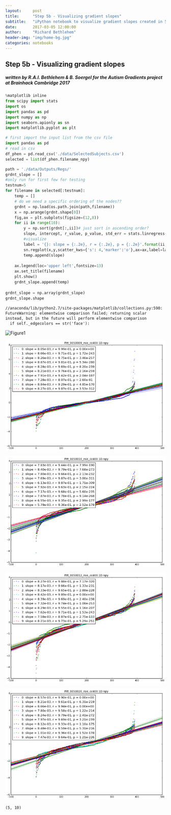```yaml
---
layout:     post
title:      "Step 5b - Visualizing gradient slopes"
subtitle:   "iPython notebook to visualize gradient slopes created in 5a"
date:       2017-03-05 12:00:00
author:     "Richard Bethlehem"
header-img: "img/home-bg.jpg"
categories: notebooks
---
```


## Step 5b - Visualizing gradient slopes

#####  written by R.A.I. Bethlehem & B. Soergel for the Autism Gradients project at Brainhack Cambridge 2017


```python
%matplotlib inline
from scipy import stats
import os
import pandas as pd
import numpy as np
import seaborn.apionly as sn
import matplotlib.pyplot as plt

```


```python
# first import the input list from the csv file
import pandas as pd
# read in csv
df_phen = pd.read_csv('./data/SelectedSubjects.csv')
selected = list(df_phen.filename_npy)
```


```python
path = './data/Outputs/Regs/'
grdnt_slope = []
#only run for first few for testing
testnum=5
for filename in selected[:testnum]:
    temp = []
    # do we need a specific ordering of the nodes??
    grdnt = np.load(os.path.join(path,filename))
    x = np.arange(grdnt.shape[0])
    fig,ax = plt.subplots(figsize=(12,8))
    for ii in range(10):
        y = np.sort(grdnt[:,ii])# just sort in ascending order?
        slope, intercept, r_value, p_value, std_err = stats.linregress(x,y)
        #visualize
        label = '{}: slope = {:.2e}, r = {:.2e}, p = {:.2e}'.format(ii,slope,r_value,p_value)
        sn.regplot(x,y,scatter_kws={'s': 4,'marker':'o'},ax=ax,label=label)
        temp.append(slope)
        
    ax.legend(loc='upper left',fontsize=13)
    ax.set_title(filename)
    plt.show()
    grdnt_slope.append(temp)
    
grdnt_slope = np.array(grdnt_slope)
grdnt_slope.shape
```

    //anaconda/lib/python2.7/site-packages/matplotlib/collections.py:590: FutureWarning: elementwise comparison failed; returning scalar instead, but in the future will perform elementwise comparison
      if self._edgecolors == str('face'):



![Figure1](/Autism-Gradients/img/post_imgs/2017-03-05-output_3_1.png)



![Figure2](/img/post_imgs/2017-03-05-output_3_2.png)



![Figure3](/img/post_imgs/2017-03-05-output_3_3.png)



![Figure4](/img/post_imgs/2017-03-05-output_3_4.png)



![Figure5](/img/post_imgs/2017-03-05-output_3_5.png)





    (5, 10)




```python

```
